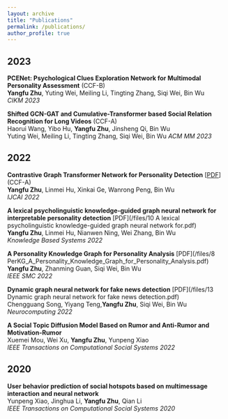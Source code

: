 ```yaml
---
layout: archive
title: "Publications"
permalink: /publications/
author_profile: true
---
```

<!-- 
{% if author.googlescholar %}
  You can also find my articles on <u><a href="{{author.googlescholar}}">my Google Scholar profile</a>.</u>
{% endif %}

{% include base_path %}

{% for post in site.publications reversed %}
  {% include archive-single.html %}
{% endfor %} -->
## 2023 ## 

__PCENet: Psychological Clues Exploration Network for Multimodal Personality Assessment__ (CCF-B) <br>
**Yangfu Zhu**, Yuting Wei, Meiling Li, Tingting Zhang, Siqi Wei, Bin Wu<br>
_CIKM 2023_ <be>

__Shifted GCN-GAT and Cumulative-Transformer based Social Relation Recognition for Long Videos__ (CCF-A) <br>
Haorui Wang, Yibo Hu, **Yangfu Zhu**, Jinsheng Qi, Bin Wu<br>
 Yuting Wei, Meiling Li, Tingting Zhang, Siqi Wei, Bin Wu
_ACM MM 2023_ <br>

## 2022 ## 

__Contrastive Graph Transformer Network for Personality Detection__ [<a href='https://www.ijcai.org/proceedings/2022/0633.pdf'>PDF</a>] (CCF-A)<br>
**Yangfu Zhu**, Linmei Hu, Xinkai Ge, Wanrong Peng, Bin Wu<br>
_IJCAI 2022_ <br>

__A lexical psycholinguistic knowledge-guided graph neural network for interpretable personality detection__ [PDF](/files/10 A lexical psycholinguistic knowledge-guided graph neural network for.pdf)<br>
**Yangfu Zhu**, Linmei Hu, Nianwen Ning, Wei Zhang, Bin Wu<br>
_Knowledge Based Systems 2022_ <br>

__A Personality Knowledge Graph for Personality Analysis__ [PDF](/files/8 PerKG_A_Personality_Knowledge_Graph_for_Personality_Analysis.pdf) <br>
**Yangfu Zhu**, Zhanming Guan, Siqi Wei, Bin Wu<br>
_IEEE SMC 2022_ <br>

__Dynamic graph neural network for fake news detection__ [PDF](/files/13 Dynamic graph neural network for fake news detection.pdf) <br>
 Chengguang Song, Yiyang Teng,**Yangfu Zhu**, Siqi Wei, Bin Wu<br>
_Neurocomputing 2022_ <br>

__A Social Topic Diffusion Model Based on Rumor and Anti-Rumor and Motivation-Rumor__ <br>
 Xuemei Mou, Wei Xu, **Yangfu Zhu**, Yunpeng Xiao<br>
_IEEE Transactions on Computational Social Systems 2022_ <br>


## 2020 ## 
__User behavior prediction of social hotspots based on multimessage interaction and neural network__<br>
  Yunpeng Xiao, Jinghua Li, **Yangfu Zhu**, Qian Li<br>
_IEEE Transactions on Computational Social Systems 2020_ <br>
